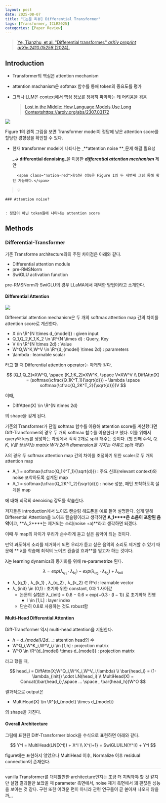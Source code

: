 ```yaml
---
layout: post
date: 2025-08-07
title: "[논문 리뷰] Differential Transformer"
tags: [Transformer, ICLR2025]
categories: [Paper Review]
---
```


> [Ye, Tianzhu, et al. "Differential transformer." ](https://arxiv.org/abs/2410.05258)[_arXiv preprint arXiv:2410.05258_](https://arxiv.org/abs/2410.05258)[ (2024).](https://arxiv.org/abs/2410.05258)



## Introduction

- Transformer의 핵심은 attention mechanism
- attention machanism은 softmax 함수를 통해 token의 중요도를 평가
- 그러나 LLM은 context에서 핵심 정보를 정확히 파악하는 데 어려움을 겪음

	> [Lost in the Middle: How Language Models Use Long Contextshttps://arxiv.org/abs/2307.03172](https://arxiv.org/abs/2307.03172)


![](https://prod-files-secure.s3.us-west-2.amazonaws.com/542b861c-36a8-4051-84e5-8804b6728dba/9083ea56-691a-4752-ae26-47f403431ac8/image.png?X-Amz-Algorithm=AWS4-HMAC-SHA256&X-Amz-Content-Sha256=UNSIGNED-PAYLOAD&X-Amz-Credential=ASIAZI2LB466RP3PYUA5%2F20250929%2Fus-west-2%2Fs3%2Faws4_request&X-Amz-Date=20250929T132149Z&X-Amz-Expires=3600&X-Amz-Security-Token=IQoJb3JpZ2luX2VjEE0aCXVzLXdlc3QtMiJIMEYCIQDTlxXcpiEA6V%2B9lI8eKuTOJQ2ir%2FXPrYmyug5%2FtVoS3wIhANAl%2Fjy6oUga9V3qU0jfLjWmOEWXaYSi1elQNBF0KQA2KogECNb%2F%2F%2F%2F%2F%2F%2F%2F%2F%2FwEQABoMNjM3NDIzMTgzODA1Igy2yDHQPKUgNOI79Coq3ANGd0mwL%2Bbn6%2Bg1%2FVJIDjVtmOGaGHMYEewcFrt%2Bwt5WQAVMGCnRKXreEtDpZPN9UH75tRuXdnc3lfSZPHAmShfFWtWBZVBuzBJ1UWWfG2FQQnFDnugMjDJKmi8%2F7xMcP9mV6vQfTaNlCR%2BdvWK%2FCYrTxyXBraEDx8ZIktaKKEyLtsOL6v9goXQwc33jHX9CtSfrvl%2Bz72o8nU0j6QZqGvTyvoh7IiUI5GyJ0fC%2B5NpdTkXPi4PJdrEEVbITDWQr5uC7pCsEVUJyayIEhf5OZsgZOyn38UmQne2QHKtWxgsgjaVNkQinmrc90Uiq1QDCV2JxSHRUiNFn9gfOdKj0fMb%2B7FUgQEmEgb5Y9U7ufhmlkIMvQK6te6OGf0E81BErCHauZBKddpeg%2Be2RxprxX1NPkWTBbakqbptncVrX8B07E1UWDcWi4g%2FUkrAYC%2BTNWYoKGlhNEldK2hK2BAMgyIf7JUecpixx8s8Qsys9aelr3Bej5cp9actLvF%2FyT5MyQH3immbZwuA%2FbMe9uT%2Fmf%2Fa1l5GzuzjfavfsuOg%2BKVkks1eLSVev7DWUk8n%2B%2B6BL5I50QcXWTsla2aAw3WkJyRWGiNPj3GiwOHacJMPQ916%2Fk%2BizbqVAP%2F7ogCNHnDCehurGBjqkAdqcbPXayvigEo%2F8kh3oL6oGPYQxkc20q8JSRH%2FDCcskzEK4EA7unk%2BL0N%2BsneJqpIYvoj2qgD%2BOuGn87tmbZ1rMntp6v%2BsTEXaVJHJaCkTStm76XF2dKZrYp6o6QrUO9WVM5re6fPUg04RVrsP04bwJb%2BHtvrQwnvuWV1pp4RZE%2F5CMaJ9E1mEx9JFiS9EB8sO6fIYKuZ4PVU9nJF4qV4BBpo4C&X-Amz-Signature=583ed29abb7eb6941a57d45b294230b607a09a118e5302938ac87d7140724264&X-Amz-SignedHeaders=host&x-amz-checksum-mode=ENABLED&x-id=GetObject)


Figure 1의 왼쪽 그림을 보면 Transformer model이 정답에 낮은 attention score를 할당한 경향성을 확인할 수 있다.

- 현재 transformer model에 나타나는 _**attention noise **_문제 해결 필요성

	_**→ differential denoising**_을 이용한 _**differential attention mechanism**_ 제안


		<span class="notion-red">향상된 성능은 Figure 1의 두 세번째 그림 통해 확인 가능하다.</span>


> 💡 


	### Attention noise?


	: 정답이 아닌 token들에 나타나는 attention score



## Methods



### Differential-Transformer


기존 Transforme architecture와의 주된 차이점은 아래와 같다.

- Differential attention module
- pre-RMSNorm
- SwiGLU activation function

pre-RMSNorm과 SwiGLU의 경우 LLaMA에서 채택한 방법이라고 소개한다.



#### Differential Attention


![](https://prod-files-secure.s3.us-west-2.amazonaws.com/542b861c-36a8-4051-84e5-8804b6728dba/116d70b2-1963-4810-9167-f4c7d8a06e8f/image.png?X-Amz-Algorithm=AWS4-HMAC-SHA256&X-Amz-Content-Sha256=UNSIGNED-PAYLOAD&X-Amz-Credential=ASIAZI2LB466RP3PYUA5%2F20250929%2Fus-west-2%2Fs3%2Faws4_request&X-Amz-Date=20250929T132149Z&X-Amz-Expires=3600&X-Amz-Security-Token=IQoJb3JpZ2luX2VjEE0aCXVzLXdlc3QtMiJIMEYCIQDTlxXcpiEA6V%2B9lI8eKuTOJQ2ir%2FXPrYmyug5%2FtVoS3wIhANAl%2Fjy6oUga9V3qU0jfLjWmOEWXaYSi1elQNBF0KQA2KogECNb%2F%2F%2F%2F%2F%2F%2F%2F%2F%2FwEQABoMNjM3NDIzMTgzODA1Igy2yDHQPKUgNOI79Coq3ANGd0mwL%2Bbn6%2Bg1%2FVJIDjVtmOGaGHMYEewcFrt%2Bwt5WQAVMGCnRKXreEtDpZPN9UH75tRuXdnc3lfSZPHAmShfFWtWBZVBuzBJ1UWWfG2FQQnFDnugMjDJKmi8%2F7xMcP9mV6vQfTaNlCR%2BdvWK%2FCYrTxyXBraEDx8ZIktaKKEyLtsOL6v9goXQwc33jHX9CtSfrvl%2Bz72o8nU0j6QZqGvTyvoh7IiUI5GyJ0fC%2B5NpdTkXPi4PJdrEEVbITDWQr5uC7pCsEVUJyayIEhf5OZsgZOyn38UmQne2QHKtWxgsgjaVNkQinmrc90Uiq1QDCV2JxSHRUiNFn9gfOdKj0fMb%2B7FUgQEmEgb5Y9U7ufhmlkIMvQK6te6OGf0E81BErCHauZBKddpeg%2Be2RxprxX1NPkWTBbakqbptncVrX8B07E1UWDcWi4g%2FUkrAYC%2BTNWYoKGlhNEldK2hK2BAMgyIf7JUecpixx8s8Qsys9aelr3Bej5cp9actLvF%2FyT5MyQH3immbZwuA%2FbMe9uT%2Fmf%2Fa1l5GzuzjfavfsuOg%2BKVkks1eLSVev7DWUk8n%2B%2B6BL5I50QcXWTsla2aAw3WkJyRWGiNPj3GiwOHacJMPQ916%2Fk%2BizbqVAP%2F7ogCNHnDCehurGBjqkAdqcbPXayvigEo%2F8kh3oL6oGPYQxkc20q8JSRH%2FDCcskzEK4EA7unk%2BL0N%2BsneJqpIYvoj2qgD%2BOuGn87tmbZ1rMntp6v%2BsTEXaVJHJaCkTStm76XF2dKZrYp6o6QrUO9WVM5re6fPUg04RVrsP04bwJb%2BHtvrQwnvuWV1pp4RZE%2F5CMaJ9E1mEx9JFiS9EB8sO6fIYKuZ4PVU9nJF4qV4BBpo4C&X-Amz-Signature=6e0dfae50bdc98834c94694030656cf86926b87358774e02be71a2fc61e84764&X-Amz-SignedHeaders=host&x-amz-checksum-mode=ENABLED&x-id=GetObject)


Differential attention mechanism은 두 개의 softmax attention map 간의 차이를 attention score로 계산한다.

- X \in \R^{N \times d\_{model}} : given input
- Q\_1,Q\_2,K\_1,K\_2 \in \R^{N \times d} : Query, Key
- V \in \R^{N \times 2d} : Value
- W^Q,W^K,W^V \in \R^{d\_{model} \times 2d} : parameters
- \lambda : learnable scalar

라고 할 때 Differential attention operator는 아래와 같다.


$$
[Q_1;Q_2]=XW^Q, \space [K_1;K_2]=XW^K, \space V=XW^V \\
DiffAttn(X) = (softmax(\cfrac{Q_1K^T_1}{\sqrt{d}}) - \lambda \space softmax(\cfrac{Q_2K^T_2}{\sqrt{d}}))V
$$


이때,

- DiffAtten(X) \in \R^{N \times 2d}

의 shape을 갖게 된다.


기존의 Transformer가 단일 softmax 함수를 이용해 attention score를 계산했다면 Diff-Transformer의 경우 두 개의 softmax 함수를 이용한다고 했다. 이를 위해서 query와 key를 생성하는 과정에서 각각 2개로 split 해주는 것이다. <span class="notion-red">(첫 번째 수식, </span><span class="notion-red">_Q, K, V를 생성하는 matrix W가 2d의 dismension을 가지는 이유도 split 때문_</span><span class="notion-red">)</span>


 λ의 경우 두 softmax attention map 간의 차이를 조정하기 위한 scaler로 두 개의 attention map

- A\_1 = softmax(\cfrac{Q\_1K^T\_1}{\sqrt{d}}) : 주요 신호(relevant context)와 noise 포착하도록 설계된 map
- A\_1 = softmax(\cfrac{Q\_2K^T\_2}{\sqrt{d}}) : noise 성분, 패턴 포착하도록 설계된 map 

에 대해 최적의 denoising 강도를 학습한다.


저자들은 introduction에서 노이즈 캔슬링 헤드폰을 예로 들어 설명한다. 쉽게 말해 Differential Attention을 노이즈 캔슬링이라고 생각하면 **A\_1****은 소음이 포함된 음악**이고, **A\_2****는 제거되는 소리(noise +a)**라고 생각하면 되겠다. 


이때 두 map의 차이가 우리가 순수하게 듣고 싶은 음악이 되는 것이다. 


만약 과도하게 소리를 제거하게 되면 우리가 듣고 싶은 음악의 소리도 제거할 수 있기 때문에 ** λ를 학습해 최적의 노이즈 캔슬링 효과**를 얻고자 하는 것이다.


λ는 learning dynamics와 동기화를 위해 re-parametrize 된다.


$$
\lambda = exp(\lambda_{q_1} \cdot \lambda_{k_1}) - exp(\lambda_{q_2} \cdot \lambda_{k_2}) + \lambda_{init}
$$

- λ\_{q\_1} , λ\_{k\_1} , λ\_{q\_2} , λ\_{k\_2} ∈ R^d : learnable vector
- λ\_{init} \in (0,1) : 초기화 위한 constant, 0과 1 사이값
	- 논문의 실험은 λ\_{init} = 0.8 − 0.6 × exp(−0.3 · (l − 1)) 로 초기화해 진행
		- l \in [1,L] : layer index
	- 단순히 0.8로 사용하는 것도 robust함


#### **Multi-Head Differential Attention**


Diff-Transformer 역시 multi-head attention을 지원한다.

- _h = d\_{model}/2d__ _: attention head의 수
- W^Q\_i,W^K\_i,W^V\_i,i \in [1,h] : projection matrix
- W^O \in \R^{d\_{model} \times d\_{model}} : projection matrix

라고 했을 때,


$$
head_i = DiffAttn(X;W^Q_i,W^K_i,W^V_i,\lambda) \\
\bar{head_i} = (1-\lambda_{init}) \cdot LN(head_i) \\
MultiHead(X) = Concat(\bar{head_i},\space ... \space , \bar{head_h})W^O
$$


결과적으로 output은

- MultiHead(X) \in \R^{d\_{model} \times d\_{model}}

의 shape을 가진다.



#### Overall Architecture


그림에 표현된 Diff-Transformer block을 수식으로 표현하면 아래와 같다.


$$
Y^l = MultiHead(LN(X^l)) + X^l \\
X^{l+1} = SwiGLU(LN(Y^l)) + Y^l
$$


figure에는 표현하지 않았으나 MultiHead 이후, Normalize 이후 residual connection이 존재한다.


---


vanilla Transformer를 대체할만한 architecture인지는 조금 더 지켜봐야 할 것 같지만 실험 결과들만 보았을 때 parameter 측면에서, noise 제거 측면에서 꽤 괜찮은 성능을 보이는 것 같다. 구현 또한 어려운 편이 아니라 관련 연구들이 곧 쏟아져 나오지 않을까,,,

